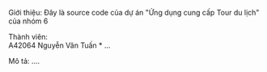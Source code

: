 Giới thiệu: Đây là source code của dự án "Ứng dụng cung cấp Tour du lịch" của nhóm 6  
  
Thành viên:  
    A42064 Nguyễn Văn Tuấn *
    ...

Mô tả: ....

